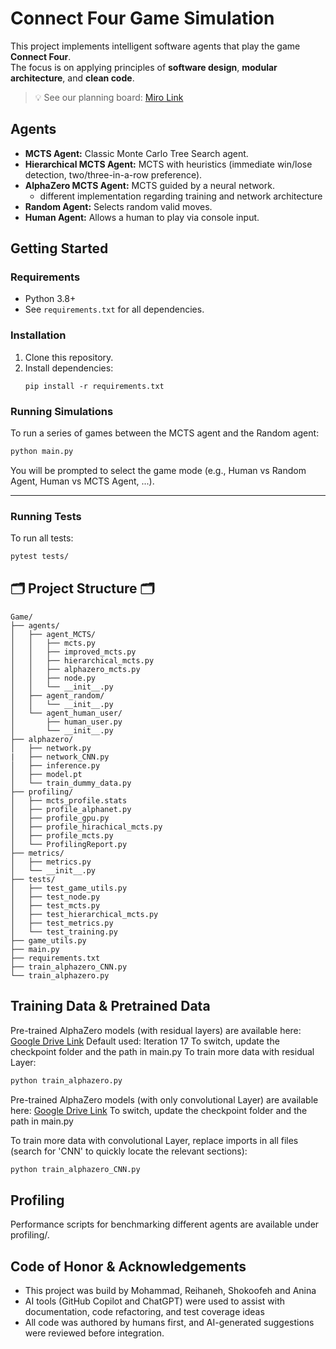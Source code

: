 # Connect Four Game Simulation

This project implements intelligent software agents that play the game **Connect Four**.  
The focus is on applying principles of **software design**, **modular architecture**, and **clean code**.

> 💡 See our planning board: [Miro Link](https://miro.com/app/board/uXjVIsyA0Qk=/)

## Agents

- **MCTS Agent:** Classic Monte Carlo Tree Search agent.
- **Hierarchical MCTS Agent:** MCTS with heuristics (immediate win/lose detection, two/three-in-a-row preference).
- **AlphaZero MCTS Agent:** MCTS guided by a neural network.
   - different implementation regarding training and network architecture 
- **Random Agent:** Selects random valid moves.
- **Human Agent:** Allows a human to play via console input.

## Getting Started

### Requirements

- Python 3.8+
- See `requirements.txt` for all dependencies.

### Installation

1. Clone this repository.
2. Install dependencies:
   ```
   pip install -r requirements.txt
   ```

### Running Simulations

To run a series of games between the MCTS agent and the Random agent:

```bash
python main.py
```

You will be prompted to select the game mode (e.g., Human vs Random Agent, Human vs MCTS Agent, ...).

--- 

### Running Tests

To run all tests:

```bash
pytest tests/
```

## 🗂️ Project Structure 🗂️

```
Game/
├── agents/
│   ├── agent_MCTS/
│   │   ├── mcts.py
│   │   ├── improved_mcts.py
│   │   ├── hierarchical_mcts.py
│   │   ├── alphazero_mcts.py
│   │   ├── node.py
│   │   └── __init__.py
│   ├── agent_random/
│   │   └── __init__.py
│   └── agent_human_user/
│       ├── human_user.py
│       └── __init__.py
├── alphazero/
│   ├── network.py
|   ├── network_CNN.py
│   ├── inference.py 
│   ├── model.pt
│   └── train_dummy_data.py
├── profiling/
│   ├── mcts_profile.stats 
│   ├── profile_alphanet.py
│   ├── profile_gpu.py
│   ├── profile_hirachical_mcts.py
│   ├── profile_mcts.py
│   └── ProfilingReport.py
├── metrics/
│   ├── metrics.py
│   └── __init__.py
├── tests/
│   ├── test_game_utils.py
│   ├── test_node.py
│   ├── test_mcts.py
│   ├── test_hierarchical_mcts.py
│   ├── test_metrics.py
│   └── test_training.py
├── game_utils.py
├── main.py
├── requirements.txt
├── train_alphazero_CNN.py
└── train_alphazero.py
```
## Training Data & Pretrained Data
Pre-trained AlphaZero models (with residual layers) are available here:
[ Google Drive Link](https://drive.google.com/drive/folders/1S6eljs_s0Wlq_DL237q-xXZV4ZdG_5Ou)
Default used: Iteration 17
To switch, update the checkpoint folder and the path in main.py
To train more data with residual Layer: 
```bash
python train_alphazero.py
```

Pre-trained AlphaZero models (with only convolutional Layer) are available here:
[ Google Drive Link]()
To switch, update the checkpoint folder and the path in main.py

To train more data with convolutional Layer, replace imports in all files (search for 'CNN' to quickly locate the relevant sections): 
```bash
python train_alphazero_CNN.py
```

## Profiling
Performance scripts for benchmarking different agents are available under profiling/.

## Code of Honor & Acknowledgements
- This project was build by Mohammad, Reihaneh, Shokoofeh and Anina
- AI tools (GitHub Copilot and ChatGPT) were used to assist with documentation, code refactoring, and test coverage ideas
- All code was authored by humans first, and AI-generated suggestions were reviewed before integration.

